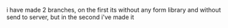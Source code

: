 i have made 2 branches, on the first its without any form library and without send to server, but in the second i've made it
